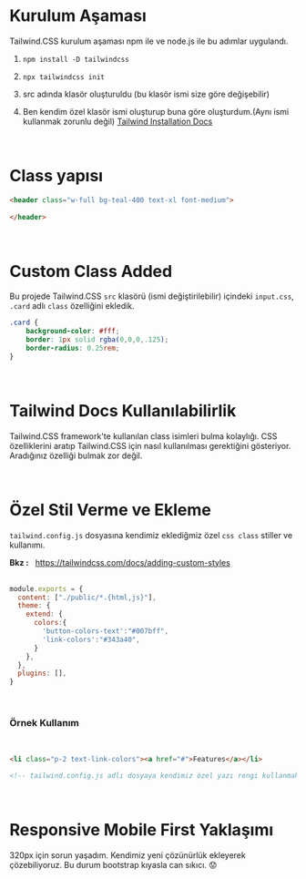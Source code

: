 # Kurulum Aşaması
Tailwind.CSS kurulum aşaması npm ile ve node.js ile bu adımlar uygulandı. <br>
1. ```npm install -D tailwindcss ```
2. ```npx tailwindcss init```

3. src adında klasör oluşturuldu (bu klasör ismi size göre değişebilir)
4. Ben kendim özel klasör ismi oluşturup buna göre oluşturdum.(Aynı ismi kullanmak zorunlu değil) [Tailwind Installation Docs](https://tailwindcss.com/docs/installation) 

<br>

# Class yapısı 
```html
<header class="w-full bg-teal-400 text-xl font-medium">
    
</header>
```
<br>

# Custom Class Added

Bu projede Tailwind.CSS `src` klasörü (ismi değiştirilebilir) içindeki `input.css`, `.card` adlı `class` özelliğini ekledik.

```css
.card {
    background-color: #fff;
    border: 1px solid rgba(0,0,0,.125);
    border-radius: 0.25rem;
}
``` 
<br>

# Tailwind Docs Kullanılabilirlik
Tailwind.CSS framework'te kullanılan class isimleri bulma kolaylığı. CSS özelliklerini aratıp Tailwind.CSS için nasıl kullanılması gerektiğini gösteriyor. Aradığınız özelliği bulmak zor değil.

<br>

# Özel Stil Verme ve Ekleme
`tailwind.config.js` dosyasına kendimiz eklediğmiz özel `css class` stiller ve kullanımı.  <br>

**Bkz :** &nbsp; https://tailwindcss.com/docs/adding-custom-styles <br>
<br>

```javascript
module.exports = {
  content: ["./public/*.{html,js}"],
  theme: {
    extend: {
      colors:{
        'button-colors-text':"#007bff",
        'link-colors':"#343a40",
      }
    },
  },
  plugins: [],
}
```
<br>

### **Örnek Kullanım** 
<br>

```html
<li class="p-2 text-link-colors"><a href="#">Features</a></li>

<!-- tailwind.config.js adlı dosyaya kendimiz özel yazı rengi kullanmak istediğimiz class ismi ve renk kodunu oluşturduk. Bunu kullanırken sorun yaşamadık. -->
```

<br>

# Responsive Mobile First Yaklaşımı
320px için sorun yaşadım. Kendimiz yeni çözünürlük ekleyerek çözebiliyoruz. Bu durum bootstrap kıyasla can sıkıcı. :worried: